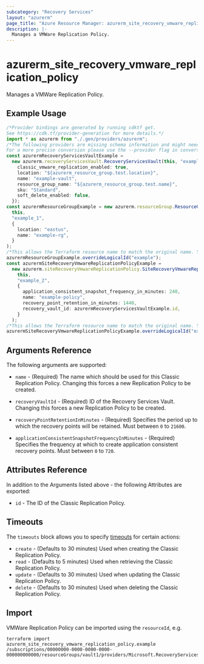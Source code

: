 ```yaml
---
subcategory: "Recovery Services"
layout: "azurerm"
page_title: "Azure Resource Manager: azurerm_site_recovery_vmware_replication_policy"
description: |-
  Manages a VMWare Replication Policy.
---
```


# azurerm\_site\_recovery\_vmware\_replication\_policy

Manages a VMWare Replication Policy.

## Example Usage

```typescript
/*Provider bindings are generated by running cdktf get.
See https://cdk.tf/provider-generation for more details.*/
import * as azurerm from "./.gen/providers/azurerm";
/*The following providers are missing schema information and might need manual adjustments to synthesize correctly: azurerm.
For a more precise conversion please use the --provider flag in convert.*/
const azurermRecoveryServicesVaultExample =
  new azurerm.recoveryServicesVault.RecoveryServicesVault(this, "example", {
    classic_vmware_replication_enabled: true,
    location: "${azurerm_resource_group.test.location}",
    name: "example-vault",
    resource_group_name: "${azurerm_resource_group.test.name}",
    sku: "Standard",
    soft_delete_enabled: false,
  });
const azurermResourceGroupExample = new azurerm.resourceGroup.ResourceGroup(
  this,
  "example_1",
  {
    location: "eastus",
    name: "example-rg",
  }
);
/*This allows the Terraform resource name to match the original name. You can remove the call if you don't need them to match.*/
azurermResourceGroupExample.overrideLogicalId("example");
const azurermSiteRecoveryVmwareReplicationPolicyExample =
  new azurerm.siteRecoveryVmwareReplicationPolicy.SiteRecoveryVmwareReplicationPolicy(
    this,
    "example_2",
    {
      application_consistent_snapshot_frequency_in_minutes: 240,
      name: "example-policy",
      recovery_point_retention_in_minutes: 1440,
      recovery_vault_id: azurermRecoveryServicesVaultExample.id,
    }
  );
/*This allows the Terraform resource name to match the original name. You can remove the call if you don't need them to match.*/
azurermSiteRecoveryVmwareReplicationPolicyExample.overrideLogicalId("example");

```

## Arguments Reference

The following arguments are supported:

*   `name` - (Required) The name which should be used for this Classic Replication Policy. Changing this forces a new Replication Policy to be created.

*   `recoveryVaultId` - (Required) ID of the Recovery Services Vault. Changing this forces a new Replication Policy to be created.

*   `recoveryPointRetentionInMinutes` - (Required) Specifies the period up to which the recovery points will be retained. Must between `0` to `21600`.

*   `applicationConsistentSnapshotFrequencyInMinutes` - (Required) Specifies the frequency at which to create application consistent recovery points. Must between `0` to `720`.

## Attributes Reference

In addition to the Arguments listed above - the following Attributes are exported:

* `id` - The ID of the Classic Replication Policy.

## Timeouts

The `timeouts` block allows you to specify [timeouts](https://www.terraform.io/language/resources/syntax#operation-timeouts) for certain actions:

* `create` - (Defaults to 30 minutes) Used when creating the Classic Replication Policy.
* `read` - (Defaults to 5 minutes) Used when retrieving the Classic Replication Policy.
* `update` - (Defaults to 30 minutes) Used when updating the Classic Replication Policy.
* `delete` - (Defaults to 30 minutes) Used when deleting the Classic Replication Policy.

## Import

VMWare Replication Policy can be imported using the `resourceId`, e.g.

```shell
terraform import azurerm_site_recovery_vmware_replication_policy.example /subscriptions/00000000-0000-0000-0000-000000000000/resourceGroups/vault1/providers/Microsoft.RecoveryServices/vaults/vault1/replicationPolicies/policy1
```

